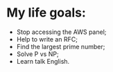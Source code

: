# My life goals:
 - Stop accessing the AWS panel;
 - Help to write an RFC;
 - Find the largest prime number;
 - Solve P vs NP;
 - Learn talk English.
